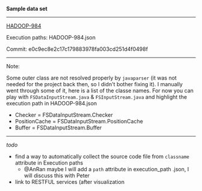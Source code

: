 **Sample data set**

---
[HADOOP-984](https://issues.apache.org/jira/browse/HADOOP-984)

Execution paths: HADOOP-984.json

Commit: e0c9ec8e2c17c179883978fa003cd251d4f0498f

---

Note:

Some outer class are not resolved properly by `javaparser` (it was not needed for the project back then, so I didn't bother fixing it). I manually went through some of it, here is a list of the classe names. For now you can play with `FSDataInputStream.java` & `FSInputStream.java` and highlight the execution path in HADOOP-984.json

- Checker = FSDataInputStream.Checker
- PositionCache = FSDataInputStream.PositionCache
- Buffer = FSDataInputStream.Buffer

---

*todo*

- find a way to automatically collect the source code file from `classname` attribute in Execution paths
	- @AnRan maybe I will add a `path` attribute in execution_path .json, I will discuss this with Peter
- link to RESTFUL services (after visualization